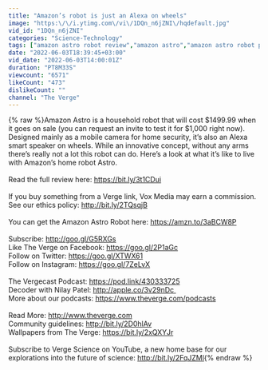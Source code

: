 ```yaml
---
title: "Amazon’s robot is just an Alexa on wheels"
image: "https:\/\/i.ytimg.com\/vi\/1DQn_n6jZNI\/hqdefault.jpg"
vid_id: "1DQn_n6jZNI"
categories: "Science-Technology"
tags: ["amazon astro robot review","amazon astro","amazon astro robot price"]
date: "2022-06-03T18:39:45+03:00"
vid_date: "2022-06-03T14:00:01Z"
duration: "PT8M33S"
viewcount: "6571"
likeCount: "473"
dislikeCount: ""
channel: "The Verge"
---
```

{% raw %}Amazon Astro is a household robot that will cost $1499.99 when it goes on sale (you can request an invite to test it for $1,000 right now). Designed mainly as a mobile camera for home security, it’s also an Alexa smart speaker on wheels. While an innovative concept, without any arms there’s really not a lot this robot can do. Here’s a look at what it’s like to live with Amazon’s home robot Astro.<br /><br />Read the full review here: <a rel="nofollow" target="blank" href="https://bit.ly/3t1CDui">https://bit.ly/3t1CDui</a><br /><br />If you buy something from a Verge link, Vox Media may earn a commission. See our ethics policy: <a rel="nofollow" target="blank" href="http://bit.ly/2TQsqjB">http://bit.ly/2TQsqjB</a><br /><br />You can get the Amazon Astro Robot here:  <a rel="nofollow" target="blank" href="https://amzn.to/3aBCW8P">https://amzn.to/3aBCW8P</a><br /><br />Subscribe: <a rel="nofollow" target="blank" href="http://goo.gl/G5RXGs">http://goo.gl/G5RXGs</a><br />Like The Verge on Facebook: <a rel="nofollow" target="blank" href="https://goo.gl/2P1aGc">https://goo.gl/2P1aGc</a><br />Follow on Twitter: <a rel="nofollow" target="blank" href="https://goo.gl/XTWX61">https://goo.gl/XTWX61</a><br />Follow on Instagram: <a rel="nofollow" target="blank" href="https://goo.gl/7ZeLvX">https://goo.gl/7ZeLvX</a><br /><br />The Vergecast Podcast: <a rel="nofollow" target="blank" href="https://pod.link/430333725">https://pod.link/430333725</a><br />Decoder with Nilay Patel: <a rel="nofollow" target="blank" href="http://apple.co/3v29nDc ">http://apple.co/3v29nDc </a><br />More about our podcasts: <a rel="nofollow" target="blank" href="https://www.theverge.com/podcasts">https://www.theverge.com/podcasts</a><br /><br />Read More: <a rel="nofollow" target="blank" href="http://www.theverge.com">http://www.theverge.com</a><br />Community guidelines: <a rel="nofollow" target="blank" href="http://bit.ly/2D0hlAv">http://bit.ly/2D0hlAv</a><br />Wallpapers from The Verge: <a rel="nofollow" target="blank" href="https://bit.ly/2xQXYJr">https://bit.ly/2xQXYJr</a><br /><br />Subscribe to Verge Science on YouTube, a new home base for our explorations into the future of science: <a rel="nofollow" target="blank" href="http://bit.ly/2FqJZMl">http://bit.ly/2FqJZMl</a>{% endraw %}
